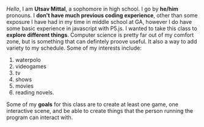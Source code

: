 *Hello*, I am **Utsav Mittal**, a sophomore in high school.
I go by **he/him** pronouns. 
I **don't have much previous coding experience**, other than some exposure I have had in my time in middle school at GA, however I do have some basic experience in javascript with P5.js. 
I wanted to take this class to **explore different things**. Computer science is pretty far out of my comfort zone, but is something that can defintely proove useful. It also a way to add variety to my schedule. 
Some of my interests include:
  1. waterpolo
  2. videogames
  3. tv 
  4. shows 
  5. movies
  6. reading novels. 

Some of my **goals** for this class are to create at least one game, one interactive scene, and be able to create things that the person running the program can interact with. 
